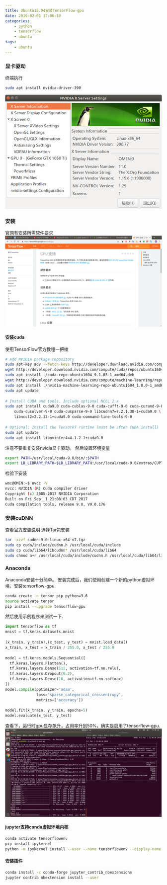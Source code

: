 ```yaml
---
title: Ubuntu18.04安装TensorFlow-gpu
date: 2019-02-01 17:06:10
categories:
    - python
    - tensorflow
    - ubuntu
tags:
    - ubuntu
---
```



### 显卡驱动
<!-- more -->
终端执行
```bash
sudo apt install nvidia-driver-390
```
![](Ubuntu18-04安装TensorFlow-gpu/driver.png)

### 安装
官网有安装所需软件要求
![](Ubuntu18-04安装TensorFlow-gpu/tensor.png)
#### 安装cuda
使用TensorFlow官方教程一把梭

```bash
# Add NVIDIA package repository
sudo apt-key adv --fetch-keys http://developer.download.nvidia.com/compute/cuda/repos/ubuntu1604/x86_64/7fa2af80.pub
wget http://developer.download.nvidia.com/compute/cuda/repos/ubuntu1604/x86_64/cuda-repo-ubuntu1604_9.1.85-1_amd64.deb
sudo apt install ./cuda-repo-ubuntu1604_9.1.85-1_amd64.deb
wget http://developer.download.nvidia.com/compute/machine-learning/repos/ubuntu1604/x86_64/nvidia-machine-learning-repo-ubuntu1604_1.0.0-1_amd64.deb
sudo apt install ./nvidia-machine-learning-repo-ubuntu1604_1.0.0-1_amd64.deb
sudo apt update

# Install CUDA and tools. Include optional NCCL 2.x
sudo apt install cuda9.0 cuda-cublas-9-0 cuda-cufft-9-0 cuda-curand-9-0 \
    cuda-cusolver-9-0 cuda-cusparse-9-0 libcudnn7=7.2.1.38-1+cuda9.0 \
    libnccl2=2.2.13-1+cuda9.0 cuda-command-line-tools-9-0

# Optional: Install the TensorRT runtime (must be after CUDA install)
sudo apt update
sudo apt install libnvinfer4=4.1.2-1+cuda9.0
```
注意不要重复安装nvidia显卡驱动。
然后设置环境变量
```bash
export PATH=/usr/local/cuda-9.0/bin/:$PATH
export LD_LIBRARY_PATH=$LD_LIBRARY_PATH:/usr/local/cuda-9.0/extras/CUPTI/lib64
```
检验下安装
```bash
wmc@OMEN:~$ nvcc -V
nvcc: NVIDIA (R) Cuda compiler driver
Copyright (c) 2005-2017 NVIDIA Corporation
Built on Fri_Sep__1_21:08:03_CDT_2017
Cuda compilation tools, release 9.0, V9.0.176
```
### 安装cuDNN
查看[官方安装说明](https://docs.nvidia.com/deeplearning/sdk/cudnn-install/index.html#axzz4qYJp45J2)
选择Tar包安装
```bash
tar -xzvf cudnn-9.0-linux-x64-v7.tgz
sudo cp cuda/include/cudnn.h /usr/local/cuda/include
sudo cp cuda/lib64/libcudnn* /usr/local/cuda/lib64
sudo chmod a+r /usr/local/cuda/include/cudnn.h /usr/local/cuda/lib64/libcudnn*
```
### Anaconda
Anaconda安装十分简单。
安装完成后，我们使用创建一个新的python虚拟环境，安装tensorflow-gpu.
```bash
conda create -n tensor pip python=3.6
source activate tensor
pip install --upgrade tensorflow-gpu
```
然后使用示例程序来测试一下.
```python
import tensorflow as tf
mnist = tf.keras.datasets.mnist

(x_train, y_train),(x_test, y_test) = mnist.load_data()
x_train, x_test = x_train / 255.0, x_test / 255.0

model = tf.keras.models.Sequential([
  tf.keras.layers.Flatten(),
  tf.keras.layers.Dense(512, activation=tf.nn.relu),
  tf.keras.layers.Dropout(0.2),
  tf.keras.layers.Dense(10, activation=tf.nn.softmax)
])
model.compile(optimizer='adam',
              loss='sparse_categorical_crossentropy',
              metrics=['accuracy'])

model.fit(x_train, y_train, epochs=5)
model.evaluate(x_test, y_test)
```
查看下，运行时gpu显存飙升，占用率升到50%，确实是启用了tensorflow-gpu.
![](Ubuntu18-04安装TensorFlow-gpu/run.png)

#### jupyter支持conda虚拟环境内核
```bash
conda activate tensorflowenv
pip install ipykernel
python -m ipykernel install --user --name tensorflowenv --display-name "Python (tensorflowenv)"
```
#### 安装插件
```bash
conda install -c conda-forge jupyter_contrib_nbextensions
jupyter contrib nbextension install --user
```
